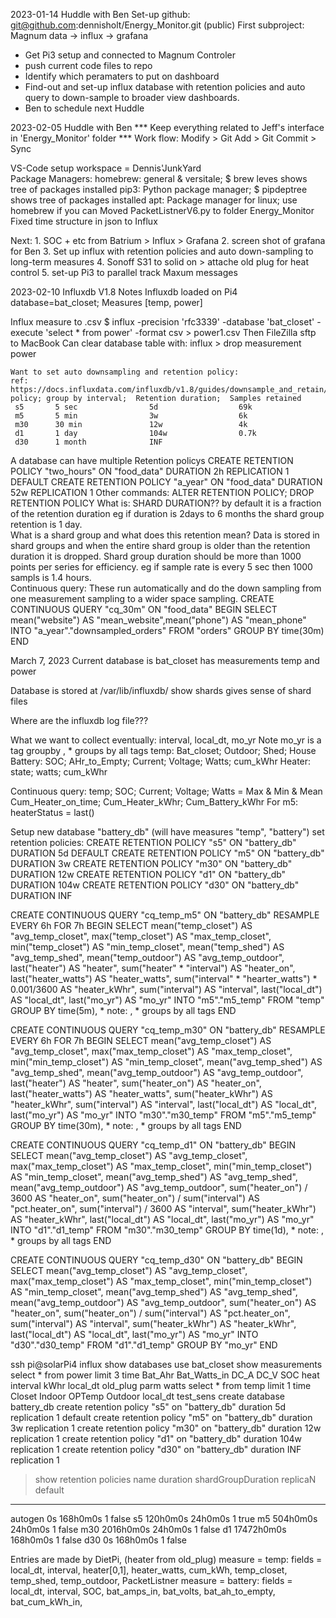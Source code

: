 2023-01-14  Huddle with Ben
Set-up github: git@github.com:dennisholt/Energy_Monitor.git  (public)
First subproject: Magnum data -> influx -> grafana
-    Get Pi3 setup and connected to Magnum Controler 
-    push current code files to repo
-    Identify which peramaters to put on dashboard
-    Find-out and set-up influx database with retention policies and auto query to down-sample to broader view dashboards.
-   Ben to schedule next Huddle

2023-02-05  Huddle with Ben
*** Keep everything related to Jeff's interface in 'Energy_Monitor' folder ***
Work flow: Modify > Git Add > Git Commit > Sync

VS-Code setup workspace = Dennis'JunkYard  
Package Managers: 
    homebrew: general & versitale; $ brew leves shows tree of packages installed
    pip3: Python package manager; $ pipdeptree shows tree of packages installed
    apt: Package manager for linux; use homebrew if you can
Moved PacketListnerV6.py to folder Energy_Monitor
Fixed time structure in json to Influx

Next: 1. SOC + etc from Batrium > Influx > Grafana
    2. screen shot of grafana for Ben
    3. Set up influx with retention policies and auto down-sampling to long-term measures
    4. Sonoff S31 to solid on > attache old plug for heat control
    5. set-up Pi3 to parallel track Maxum messages

2023-02-10  Influxdb V1.8 Notes
    Influxdb loaded on Pi4 database=bat_closet; Measures [temp, power]

Influx measure to .csv
$ influx -precision 'rfc3339' -database 'bat_closet'
    -execute 'select * from power' -format csv > power1.csv
Then FileZilla sftp to MacBook
Can clear database table with: influx > drop measurement power 

    Want to set auto downsampling and retention policy:
    ref: https://docs.influxdata.com/influxdb/v1.8/guides/downsample_and_retain/
    policy; group by interval;  Retention duration;  Samples retained
     s5       5 sec                5d                  69k
     m5       5 min                3w                  6k
     m30      30 min               12w                 4k
     d1       1 day                104w                0.7k
     d30      1 month              INF
A database can have multiple Retention policys
    CREATE RETENTION POLICY "two_hours" ON "food_data" DURATION 2h REPLICATION 1 DEFAULT
  CREATE RETENTION POLICY "a_year" ON "food_data" DURATION 52w REPLICATION 1
Other commands: ALTER RETENTION POLICY; DROP RETENTION POLICY
What is: SHARD DURATION?? by default it is a fraction of the retention duration eg if duration is 2days to 6 months the shard group retention is 1 day.  
What is a shard group and what does this retention mean? Data is stored in shard groups and when the entire shard group is older than the retention duration it is dropped. Shard group duration should be more than 1000 points per series for efficiency. eg if sample rate is every 5 sec then 1000 sampls is 1.4 hours.  
Continuous query: These run automatically and do the down sampling from one measurement sampling to a wider space sampling.
  CREATE CONTINUOUS QUERY "cq_30m" ON "food_data" BEGIN
    SELECT mean("website") AS "mean_website",mean("phone") AS "mean_phone"
    INTO "a_year"."downsampled_orders"
    FROM "orders"
    GROUP BY time(30m)
  END

March 7, 2023
Current database is bat_closet
has measurements temp and power

Database is stored at /var/lib/influxdb/
show shards gives sense of shard files 

Where are the influxdb log file???

What we want to collect eventually:
interval, local_dt, mo_yr    Note mo_yr is a tag groupby , * groups by all tags
temp: Bat_closet; Outdoor; Shed; House
Battery: SOC; AHr_to_Empty; Current; Voltage; Watts; cum_kWhr
  Heater: state; watts; cum_kWhr

Continuous query: temp; SOC; Current; Voltage; Watts = Max & Min & Mean
        Cum_Heater_on_time; Cum_Heater_kWhr; Cum_Battery_kWhr
        For m5: heaterStatus = last()

Setup new database "battery_db"  (will have measures "temp", "battery")
set retention policies: 
  CREATE RETENTION POLICY "s5" ON "battery_db" DURATION 5d DEFAULT
  CREATE RETENTION POLICY "m5" ON "battery_db" DURATION 3w 
  CREATE RETENTION POLICY "m30" ON "battery_db" DURATION 12w 
  CREATE RETENTION POLICY "d1" ON "battery_db" DURATION 104w 
  CREATE RETENTION POLICY "d30" ON "battery_db" DURATION INF 
  
CREATE CONTINUOUS QUERY "cq_temp_m5" ON "battery_db" 
RESAMPLE EVERY 6h FOR 7h
BEGIN
  SELECT mean("temp_closet") AS "avg_temp_closet",
    max("temp_closet") AS "max_temp_closet",
    min("temp_closet") AS "min_temp_closet",
    mean("temp_shed") AS "avg_temp_shed",
    mean("temp_outdoor") AS "avg_temp_outdoor",
    last("heater") AS "heater",
    sum("heater" * "interval") AS "heater_on",
    last("heater_watts") AS "heater_watts",
    sum("interval" * "hearter_watts") * 0.001/3600 AS "heater_kWhr",
    sum("interval") AS "interval",
    last("local_dt") AS "local_dt",
    last("mo_yr") AS "mo_yr"
  INTO "m5"."m5_temp"
  FROM "temp"
  GROUP BY time(5m), *   note: , * groups by all tags
END

CREATE CONTINUOUS QUERY "cq_temp_m30" ON "battery_db" 
RESAMPLE EVERY 6h FOR 7h
BEGIN
  SELECT mean("avg_temp_closet") AS "avg_temp_closet",
    max("max_temp_closet") AS "max_temp_closet",
    min("min_temp_closet") AS "min_temp_closet",
    mean("avg_temp_shed") AS "avg_temp_shed",
    mean("avg_temp_outdoor") AS "avg_temp_outdoor",
    last("heater") AS "heater",
    sum("heater_on") AS "heater_on",
    last("heater_watts") AS "heater_watts",
    sum("heater_kWhr") AS "heater_kWhr",
    sum("interval") AS "interval",
    last("local_dt") AS "local_dt",
    last("mo_yr") AS "mo_yr"
  INTO "m30"."m30_temp"
  FROM "m5"."m5_temp"
  GROUP BY time(30m), *   note: , * groups by all tags
END

CREATE CONTINUOUS QUERY "cq_temp_d1" ON "battery_db" 
BEGIN
  SELECT mean("avg_temp_closet") AS "avg_temp_closet",
    max("max_temp_closet") AS "max_temp_closet",
    min("min_temp_closet") AS "min_temp_closet",
    mean("avg_temp_shed") AS "avg_temp_shed",
    mean("avg_temp_outdoor") AS "avg_temp_outdoor",
    sum("heater_on") / 3600 AS "heater_on",
    sum("heater_on") / sum("interval") AS "pct.heater_on",
    sum("interval") / 3600 AS "interval",
    sum("heater_kWhr") AS "heater_kWhr",
    last("local_dt") AS "local_dt",
    last("mo_yr") AS "mo_yr"
  INTO "d1"."d1_temp"
  FROM "m30"."m30_temp"
  GROUP BY time(1d), *   note: , * groups by all tags
END

CREATE CONTINUOUS QUERY "cq_temp_d30" ON "battery_db" BEGIN
  SELECT mean("avg_temp_closet") AS "avg_temp_closet",
    max("max_temp_closet") AS "max_temp_closet",
    min("min_temp_closet") AS "min_temp_closet",
    mean("avg_temp_shed") AS "avg_temp_shed",
    mean("avg_temp_outdoor") AS "avg_temp_outdoor",
    sum("heater_on") AS "heater_on",
    sum("heater_on") / sum("interval") AS "pct.heater_on",
    sum("interval") AS "interval",
    sum("heater_kWhr") AS "heater_kWhr",
    last("local_dt") AS "local_dt",
    last("mo_yr") AS "mo_yr"
  INTO "d30"."d30_temp"
  FROM "d1"."d1_temp"
  GROUP BY "mo_yr"
END

ssh pi@solarPi4
influx
show databases
use bat_closet
show measurements
select * from power limit 3
time Bat_Ahr Bat_Watts_in DC_A DC_V SOC heat interval kWhr local_dt old_plug parm watts
select * from temp limit 1
time Closet Indoor OPTemp Outdoor local_dt test_sens
create database battery_db
create retention policy "s5" on "battery_db" duration 5d replication 1 default
create retention policy "m5" on "battery_db" duration 3w replication 1 
create retention policy "m30" on "battery_db" duration 12w replication 1 
create retention policy "d1" on "battery_db" duration 104w replication 1 
create retention policy "d30" on "battery_db" duration INF replication 1
> show retention policies
name    duration   shardGroupDuration replicaN default
----    --------   ------------------ -------- -------
autogen 0s         168h0m0s           1        false
s5      120h0m0s   24h0m0s            1        true
m5      504h0m0s   24h0m0s            1        false
m30     2016h0m0s  24h0m0s            1        false
d1      17472h0m0s 168h0m0s           1        false
d30     0s         168h0m0s           1        false
 

Entries are made by DietPi, (heater from old_plug)
  measure = temp: fields = local_dt, interval, heater[0,1], heater_watts, cum_kWh, temp_closet, temp_shed, temp_outdoor,
PacketListner
  measure = battery: fields = local_dt, interval, SOC, bat_amps_in, bat_volts, bat_ah_to_empty, bat_cum_kWh_in,